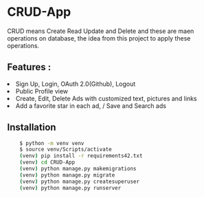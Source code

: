 # CRUD-App
CRUD means Create Read Update and Delete and these are maen operations on database,
the idea from this project to apply these operations.

## Features :

<li>Sign Up, Login, OAuth 2.0(Github), Logout</li>
<li>Public Profile view</li>
<li>Create, Edit, Delete Ads with customized text, pictures and links</li>
<li>Add a favorite star in each ad,  / Save and Search ads</li>


## Installation

```bash
    $ python -m venv venv
    $ source venv/Scripts/activate
    (venv) pip install -r requirements42.txt
    (venv) cd CRUD-App
    (venv) python manage.py makemigrations
    (venv) python manage.py migrate
    (venv) python manage.py createsuperuser
    (venv) python manage.py runserver
```
